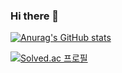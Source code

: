 ### Hi there 👋

[![Anurag's GitHub stats](https://github-readme-stats.vercel.app/api?username=terriyou)](https://github.com/anuraghazra/github-readme-stats&theme=radical)

[![Solved.ac
프로필](http://mazassumnida.wtf/api/v2/generate_badge?boj=terriyou)](https://solved.ac/terriyou)


<!--
**terriyou/terriyou** is a ✨ _special_ ✨ repository because its `README.md` (this file) appears on your GitHub profile.

Here are some ideas to get you started:

- 🔭 I’m currently working on ...
- 🌱 I’m currently learning ...
- 👯 I’m looking to collaborate on ...
- 🤔 I’m looking for help with ...
- 💬 Ask me about ...
- 📫 How to reach me: ...
- 😄 Pronouns: ...
- ⚡ Fun fact: ...
-->
